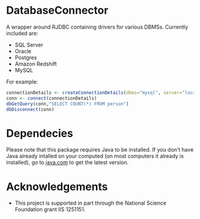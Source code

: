 DatabaseConnector
=================

A wrapper around RJDBC containing drivers for various DBMSs. Currently included are:
* SQL Server
* Oracle
* Postgres
* Amazon Redshift
* MySQL

For example:
```r
connectionDetails <- createConnectionDetails(dbms="mysql", server="localhost",user="root",password="blah",schema="cdm_v4")
conn <- connect(connectionDetails)
dbGetQuery(conn,"SELECT COUNT(*) FROM person")
dbDisconnect(conn)
```

Dependecies
===========

Please note that this package requires Java to be installed. If you don't have Java already intalled on your computed (on most computers it already is installed), go to [java.com](http://java.com) to get the latest version.

# Acknowledgements
- This project is supported in part through the National Science Foundation grant IIS 1251151.

